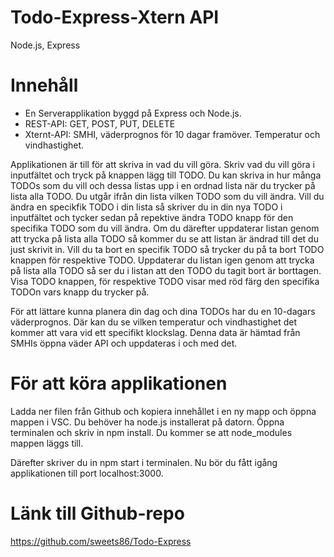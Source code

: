# Todo-Express-Xtern API
Node.js, Express

# Innehåll
* En Serverapplikation byggd på Express och Node.js.
* REST-API: GET, POST, PUT, DELETE
* Xternt-API: SMHI, väderprognos för 10 dagar framöver. Temperatur och vindhastighet.

Applikationen är till för att skriva in vad du vill göra.
Skriv vad du vill göra i inputfältet och tryck på knappen lägg till TODO.
Du kan skriva in hur många TODOs som du vill och dessa listas upp i en ordnad lista när du trycker på lista alla TODO.
Du utgår ifrån din lista vilken TODO som du vill ändra.
Vill du ändra en specikfik TODO i din lista så skriver du in din nya TODO i inputfältet och tycker sedan på repektive ändra TODO knapp för den specifika TODO som du vill ändra.
Om du därefter uppdaterar listan genom att trycka på lista alla TODO så kommer du se att listan är ändrad till det du just skrivit in.
Vill du ta bort en specifik TODO så trycker du på ta bort TODO knappen för respektive TODO.
Uppdaterar du listan igen genom att trycka på lista alla TODO så ser du i listan att den TODO du tagit bort är borttagen.
Visa TODO knappen, för respektive TODO visar med röd färg den specifika TODOn vars knapp du trycker på.

För att lättare kunna planera din dag och dina TODOs har du en 10-dagars väderprognos.
Där kan du se vilken temperatur och vindhastighet det kommer att vara vid ett specifikt klockslag.
Denna data är hämtad från SMHIs öppna väder API och uppdateras i och med det.

# För att köra applikationen
Ladda ner filen från Github och kopiera innehållet i en ny mapp och öppna mappen i VSC. Du behöver ha node.js installerat på datorn. Öppna terminalen och skriv in npm install. Du kommer se att node_modules mappen läggs till.

Därefter skriver du in npm start i terminalen. Nu bör du fått igång applikationen till port localhost:3000.

# Länk till Github-repo
https://github.com/sweets86/Todo-Express
